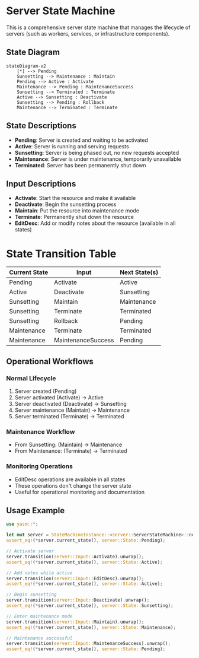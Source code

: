 # Server State Machine

This is a comprehensive server state machine that manages the lifecycle of servers (such as workers, services, or infrastructure components).

## State Diagram

```mermaid
stateDiagram-v2
    [*] --> Pending
    Sunsetting --> Maintenance : Maintain
    Pending --> Active : Activate
    Maintenance --> Pending : MaintenanceSuccess
    Sunsetting --> Terminated : Terminate
    Active --> Sunsetting : Deactivate
    Sunsetting --> Pending : Rollback
    Maintenance --> Terminated : Terminate
```

## State Descriptions

- **Pending**: Server is created and waiting to be activated
- **Active**: Server is running and serving requests
- **Sunsetting**: Server is being phased out, no new requests accepted
- **Maintenance**: Server is under maintenance, temporarily unavailable
- **Terminated**: Server has been permanently shut down

## Input Descriptions

- **Activate**: Start the resource and make it available
- **Deactivate**: Begin the sunsetting process
- **Maintain**: Put the resource into maintenance mode
- **Terminate**: Permanently shut down the resource
- **EditDesc**: Add or modify notes about the resource (available in all states)
# State Transition Table

| Current State | Input | Next State(s) |
|---------------|-------|---------------|
| Pending | Activate | Active |
| Active | Deactivate | Sunsetting |
| Sunsetting | Maintain | Maintenance |
| Sunsetting | Terminate | Terminated |
| Sunsetting | Rollback | Pending |
| Maintenance | Terminate | Terminated |
| Maintenance | MaintenanceSuccess | Pending |

## Operational Workflows

### Normal Lifecycle
1. Server created (Pending)
2. Server activated (Activate) → Active
3. Server deactivated (Deactivate) → Sunsetting
4. Server maintenance (Maintain) → Maintenance
5. Server terminated (Terminate) → Terminated

### Maintenance Workflow
- From Sunsetting: (Maintain) → Maintenance
- From Maintenance: (Terminate) → Terminated

### Monitoring Operations
- EditDesc operations are available in all states
- These operations don't change the server state
- Useful for operational monitoring and documentation

## Usage Example

```rust
use yasm::*;

let mut server = StateMachineInstance::<server::ServerStateMachine>::new();
assert_eq!(*server.current_state(), server::State::Pending);

// Activate server
server.transition(server::Input::Activate).unwrap();
assert_eq!(*server.current_state(), server::State::Active);

// Add notes while active
server.transition(server::Input::EditDesc).unwrap();
assert_eq!(*server.current_state(), server::State::Active);

// Begin sunsetting
server.transition(server::Input::Deactivate).unwrap();
assert_eq!(*server.current_state(), server::State::Sunsetting);

// Enter maintenance mode
server.transition(server::Input::Maintain).unwrap();
assert_eq!(*server.current_state(), server::State::Maintenance);

// Maintenance successful
server.transition(server::Input::MaintenanceSuccess).unwrap();
assert_eq!(*server.current_state(), server::State::Pending);
```
